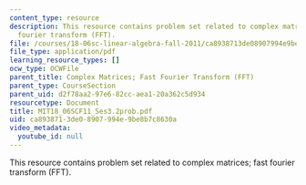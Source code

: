 ```yaml
---
content_type: resource
description: This resource contains problem set related to complex matrices; fast
  fourier transform (FFT).
file: /courses/18-06sc-linear-algebra-fall-2011/ca8938713de08907994e9be8b7c8630a_MIT18_06SCF11_Ses3.2prob.pdf
file_type: application/pdf
learning_resource_types: []
ocw_type: OCWFile
parent_title: Complex Matrices; Fast Fourier Transform (FFT)
parent_type: CourseSection
parent_uid: d2f78aa2-97e6-82cc-aea1-20a362c5d934
resourcetype: Document
title: MIT18_06SCF11_Ses3.2prob.pdf
uid: ca893871-3de0-8907-994e-9be8b7c8630a
video_metadata:
  youtube_id: null
---
```

This resource contains problem set related to complex matrices; fast fourier transform (FFT).

